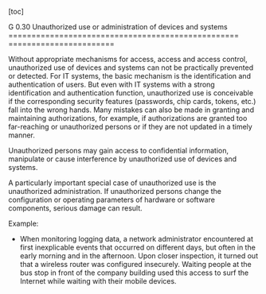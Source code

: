[toc]
 
G 0.30 Unauthorized use or administration of devices and systems
================================================== =======================

Without appropriate mechanisms for access, access and access control, unauthorized use of devices and systems can not be practically prevented or detected. For IT systems, the basic mechanism is the identification and authentication of users. But even with IT systems with a strong identification and authentication function, unauthorized use is conceivable if the corresponding security features (passwords, chip cards, tokens, etc.) fall into the wrong hands. Many mistakes can also be made in granting and maintaining authorizations, for example, if authorizations are granted too far-reaching or unauthorized persons or if they are not updated in a timely manner.

Unauthorized persons may gain access to confidential information, manipulate or cause interference by unauthorized use of devices and systems.

A particularly important special case of unauthorized use is the unauthorized administration. If unauthorized persons change the configuration or operating parameters of hardware or software components, serious damage can result.

Example:

* When monitoring logging data, a network administrator encountered at first inexplicable events that occurred on different days, but often in the early morning and in the afternoon. Upon closer inspection, it turned out that a wireless router was configured insecurely. Waiting people at the bus stop in front of the company building used this access to surf the Internet while waiting with their mobile devices.
